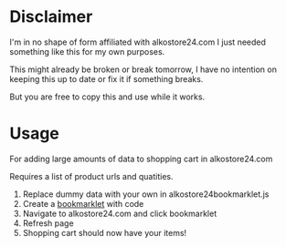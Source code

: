 # Disclaimer

I'm in no shape of form affiliated with alkostore24.com
I just needed something like this for my own purposes.

This might already be broken or break tomorrow,
I have no intention on keeping this up to date or fix it if something breaks.

But you are free to copy this and use while it works.

# Usage

For adding large amounts of data to shopping cart in alkostore24.com

Requires a list of product urls and quatities.

1. Replace dummy data with your own in alkostore24bookmarklet.js
2. Create a [bookmarklet](https://support.mozilla.org/en-US/kb/bookmarklets-perform-common-web-page-tasks) with code
3. Navigate to alkostore24.com and click bookmarklet
4. Refresh page
5. Shopping cart should now have your items!
